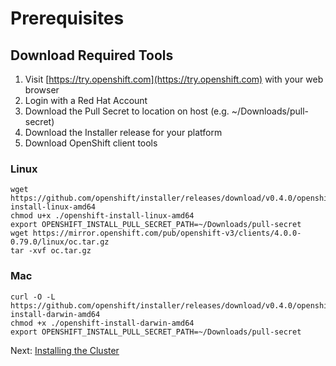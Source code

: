 # Prerequisites

## Download Required Tools

1. Visit [https://try.openshift.com](https://try.openshift.com) with your web browser
1. Login with a Red Hat Account
1. Download the Pull Secret to location on host (e.g. ~/Downloads/pull-secret)
1. Download the Installer release for your platform
1. Download OpenShift client tools

### Linux

```
wget https://github.com/openshift/installer/releases/download/v0.4.0/openshift-install-linux-amd64
chmod u+x ./openshift-install-linux-amd64
export OPENSHIFT_INSTALL_PULL_SECRET_PATH=~/Downloads/pull-secret
wget https://mirror.openshift.com/pub/openshift-v3/clients/4.0.0-0.79.0/linux/oc.tar.gz
tar -xvf oc.tar.gz
```

### Mac

```
curl -O -L https://github.com/openshift/installer/releases/download/v0.4.0/openshift-install-darwin-amd64
chmod +x ./openshift-install-darwin-amd64
export OPENSHIFT_INSTALL_PULL_SECRET_PATH=~/Downloads/pull-secret
```

Next: [Installing the Cluster](02-install.md)
